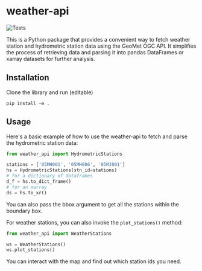 # weather-api
![Tests](https://github.com/dhah229/weather-api/actions/workflows/tests.yml/badge.svg)


This is a Python package that provides a convenient way to fetch weather station and hydrometric station data using the GeoMet OGC API. It simplifies the process of retrieving data and parsing it into pandas DataFrames or xarray datasets for further analysis.

## Installation
Clone the library and run (editable)
```
pip install -e .
```

## Usage
Here's a basic example of how to use the weather-api to fetch and parse the hydrometric station data:
```python
from weather_api import HydrometricStations

stations = ['05MH001', '05MH006', '05MJ001']
hs = HydrometricStations(stn_id=stations)
# for a dictionary of dataframes
d_f = hs.to_dict_frame()
# for an xarray
ds = hs.to_xr()
```
You can also pass the bbox argument to get all the stations within the boundary box.

For weather stations, you can also invoke the `plot_stations()` method:
```python
from weather_api import WeatherStations

ws = WeatherStations()
ws.plot_stations()
```
You can interact with the map and find out which station ids you need.